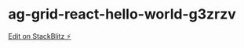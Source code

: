 # ag-grid-react-hello-world-g3zrzv

[Edit on StackBlitz ⚡️](https://stackblitz.com/edit/ag-grid-react-hello-world-g3zrzv)